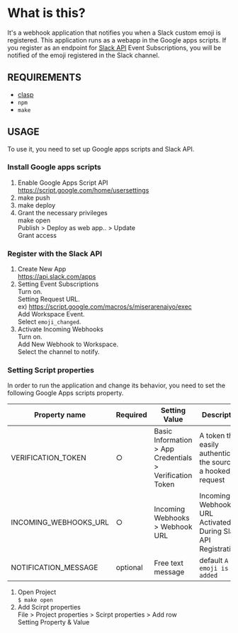 What is this?
==============================

 It's a webhook application that notifies you when a Slack custom emoji is registered.
 This application runs as a webapp in the Google apps scripts.
 If you register as an endpoint for [Slack API](https://api.slack.com/apps) Event Subscriptions, you will be notified of the emoji registered in the Slack channel.

REQUIREMENTS
--------------------
- [clasp](https://github.com/google/clasp)
- `npm`
- `make`

USAGE
--------------------

To use it, you need to set up Google apps scripts and Slack API.

### Install Google apps scripts

1. Enable Google Apps Script API  
https://script.google.com/home/usersettings
2. make push  
3. make deploy  
4. Grant the necessary privileges  
make open  
Publish > Deploy as web app.. > Update  
Grant access

### Register with the Slack API

1. Create New App  
https://api.slack.com/apps
2. Setting Event Subscriptions  
Turn on.  
Setting Request URL.  
ex) https://script.google.com/macros/s/miserarenaiyo/exec  
Add Workspace Event.   
Select `emoji_changed`.
3. Activate Incoming Webhooks  
Turn on.  
Add New Webhook to Workspace.  
Select the channel to notify.

### Setting Script properties

In order to run the application and change its behavior, you need to set the following Google Apps scripts property.

|Property name|Required|Setting Value|Description|
|--|--|--|--|
|VERIFICATION_TOKEN|○|Basic Information > App Credentials > Verification Token|A token that easily authenticates the source of a hooked request|
|INCOMING_WEBHOOKS_URL|○|Incoming Webhooks > Webhook URL|Incoming Webhooks URL Activated During Slack API Registration|
|NOTIFICATION_MESSAGE|optional|Free text message|default `A new emoji is added`|

1. Open Project  
`$ make open`
2. Add Scirpt properties  
File > Project properties > Scirpt properties > Add row  
Setting Property & Value
